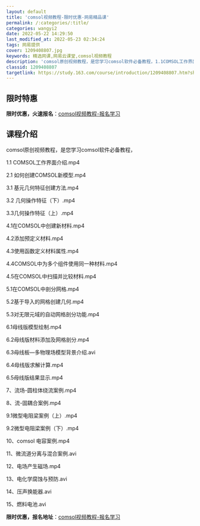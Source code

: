 ```yaml
---
layout: default
title: 'comsol视频教程-限时优惠-网易精品课'
permalink: /:categories/:title/
categories: wangyi2
date: 2022-05-22 14:29:50
last_modified_at: 2022-05-23 02:34:24
tags: 网易提供
cover: 1209408807.jpg
keywords: 精选网课,网易云课堂,comsol视频教程
description: 'comsol原创视频教程，是您学习comsol软件必备教程，1.1COMSOL工作界面介绍.mp42.1如何创建COMS'
classid: 1209408807
targetlink: https://study.163.com/course/introduction/1209408807.htm?share=1&shareId=1025206652&utm_campaign=share&utm_medium=iphoneShare&utm_source=&utm_u=1025206652
---
```


## 限时特惠

**限时优惠，火速报名**：[comsol视频教程-报名学习](https://study.163.com/course/introduction/1209408807.htm?share=1&shareId=1025206652&utm_campaign=share&utm_medium=iphoneShare&utm_source=&utm_u=1025206652)

## 课程介绍

comsol原创视频教程，是您学习comsol软件必备教程，





1.1 COMSOL工作界面介绍.mp4

2.1 如何创建COMSOL新模型.mp4

3.1 基元几何特征创建方法.mp4

3.2 几何操作特征（下）.mp4

3.3几何操作特征（上）.mp4

4.1在COMSOL中创建新材料.mp4

4.2添加预定义材料.mp4

4.3使用函数定义材料属性.mp4

4.4COMSOL中为多个组件使用同一种材料.mp4

4.5在COMSOL中扫描并比较材料.mp4

5.1在COMSOL中剖分网格.mp4

5.2基于导入的网格创建几何.mp4

5.3对无限元域的自动网格剖分功能.mp4

6.1母线版模型绘制.mp4

6.2母线版材料添加及网格剖分.mp4

6.3母线板—多物理场模型背景介绍.avi

6.4母线版求解计算.mp4

6.5母线版结果显示.mp4

7、流场-圆柱体绕流案例.mp4

8、流-固耦合案例.mp4

9.1微型电阻梁案例（上）.mp4

9.2微型电阻梁案例（下）.mp4

10、comsol  电容案例.mp4

11、微流道分离与混合案例.avi

12、电场产生磁场.mp4

13、电化学腐蚀与预防.avi

14、压声换能器.avi

15、燃料电池.avi

**限时优惠，报名地址**：[comsol视频教程-报名学习](https://study.163.com/course/introduction/1209408807.htm?share=1&shareId=1025206652&utm_campaign=share&utm_medium=iphoneShare&utm_source=&utm_u=1025206652)

